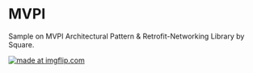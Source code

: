 # MVPI
Sample on MVPI Architectural Pattern &amp; Retrofit-Networking Library by Square.

<a href="https://imgflip.com/gif/26iwxd"><img src="https://i.imgflip.com/26iwxd.gif" title="made at imgflip.com"/></a>
